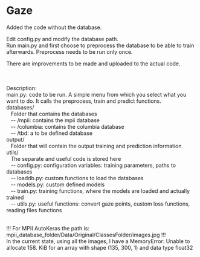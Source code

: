 # Gaze

Added the code without the database.  
  
Edit config.py and modify the database path.  
Run main.py and first choose to preprocess the database to be able to train afterwards. Preprocess needs to be run only once.
  
There are improvements to be made and uploaded to the actual code.  
  
   
      
Description:  
main.py: code to be run. A simple menu from which you select what you want to do. It calls the preprocess, train and predict functions.  
databases/  
   Folder that contains the databases  
   -- /mpii: contains the mpii database  
   -- /columbia: contains the columbia database  
   -- /tbd: a to be defined database  
output/  
   Folder that will contain the output training and prediction information  
utils/  
   The separate and useful code is stored here   
   -- config.py: configuration variables: training parameters, paths to databases  
   -- loaddb.py: custom functions to load the databases  
   -- models.py: custom defined models  
   -- train.py: training functions, where the models are loaded and actually trained  
   -- utils.py: useful functions: convert gaze points, custom loss functions, reading files functions  
  
   
!!! For MPII AutoKeras the path is: mpii_database_folder/Data/Original/ClassesFolder/images.jpg !!!  
 In the current state, using all the images, I have a MemoryError: Unable to allocate 158. KiB for an array with shape (135, 300, 1) and data type float32  

